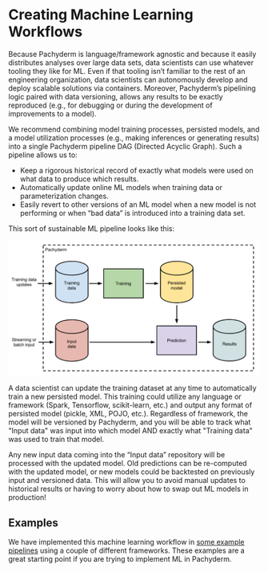 # Creating Machine Learning Workflows

Because Pachyderm is language/framework agnostic and because it easily distributes analyses over large data sets, data scientists can use whatever tooling they like for ML. Even if that tooling isn’t familiar to the rest of an engineering organization, data scientists can autonomously develop and deploy scalable solutions via containers. Moreover, Pachyderm’s pipelining logic paired with data versioning, allows any results to be exactly reproduced (e.g., for debugging or during the development of improvements to a model).

We recommend combining model training processes, persisted models, and a model utilization processes (e.g., making inferences or generating results) into a single Pachyderm pipeline DAG (Directed Acyclic Graph). Such a pipeline allows us to:

- Keep a rigorous historical record of exactly what models were used on what data to produce which results.
- Automatically update online ML models when training data or parameterization changes.
- Easily revert to other versions of an ML model when a new model is not performing or when “bad data” is introduced into a training data set.

This sort of sustainable ML pipeline looks like this:

![alt tag](ml_workflow.png)

A data scientist can update the training dataset at any time to automatically train a new persisted model. This training could utilize any language or framework (Spark, Tensorflow, scikit-learn, etc.) and output any format of persisted model (pickle, XML, POJO, etc.).  Regardless of framework, the model will be versioned by Pachyderm, and you will be able to track what "Input data" was input into which model AND exactly what "Training data" was used to train that model.

Any new input data coming into the “Input data” repository will be processed with the updated model. Old predictions can be re-computed with the updated model, or new models could be backtested on previously input and versioned data. This will allow you to avoid manual updates to historical results or having to worry about how to swap out ML models in production!

## Examples

We have implemented this machine learning workflow in [some example pipelines](http://docs.pachyderm.io/en/latest/examples/readme.html#machine-learning) using a couple of different frameworks.  These examples are a great starting point if you are trying to implement ML in Pachyderm.  

